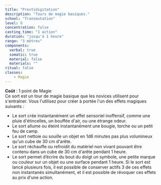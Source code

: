 ```yaml
---
title: "Prestidigitation"
description: "Tours de magie basiques."
school: "Transmutation"
level: 0
concentration: false
casting_time: "1 action"
duration: "jusqu'à 1 heure"
range: "3 mètres"
components:
  verbal: true
  somatic: true
  material: false
  materials: ""
ritual: false
classes:
    - Magie
---
```

**Coût** : 1 point de Magie  
Ce sort est un tour de magie basique que les novices utilisent pour s'entraîner. Vous l'utilisez pour créer à portée l'un des effets magiques suivants :
* Le sort crée instantanément un effet sensoriel inoffensif, comme une pluie d'étincelles, un bouffée d'air, ou une étrange odeur.
* Le sort allume ou éteint instantanément une bougie, torche ou un petit feu de camp.
* Le sort nettoie ou souille un objet en 1d6 minutes pas plus volumineux qu'un cube de 30 cm d'arête.
* Le sort réchauffe ou refroidit du matériel non vivant pouvant être contenu dans un cube de 30 cm d'arête pendant 1 heure.
* Le sort permet d’écrire du bout du doigt un symbole, une petite marque ou couleur sur un objet ou une surface pendant 1 heure.
Si le sort est lancé plusieurs fois, il est possible de conserver actifs 3 de ces effets non instantanés simultanément, et il est possible de révoquer ces effets au prix d'une action.
